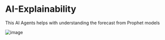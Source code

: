 # AI-Explainability
This AI Agents helps with understanding the forecast from Prophet models


![image](https://github.com/user-attachments/assets/9f7e6ef1-a959-4158-8e96-ff38e678204c)
